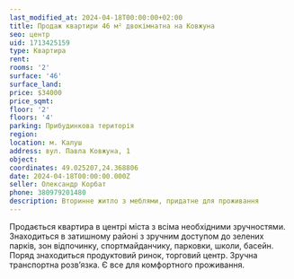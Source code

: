 ```yaml
---
last_modified_at: 2024-04-18T00:00:00+02:00
title: Продаж квартири 46 м² двокімнатна на Ковжуна
seo: центр
uid: 1713425159
type: Квартира
rent:
rooms: '2'
surface: '46'
surface_land:
price: $34000
price_sqmt:
floor: '2'
floors: '4'
parking: Прибудинкова територія
region:
location: м. Калуш
address: вул. Павла Ковжуна, 1
object:
coordinates: 49.025207,24.368806
date: 2024-04-18T00:00:00.000Z
seller: Олександр Корбат
phone: 380979201480
description: Вторинне житло з меблями, придатне для проживання
---
```


Продається квартира в центрі міста з всіма необхідними зручностями. Знаходиться в затишному районі з зручним доступом до зелених парків, зон відпочинку, спортмайданчику, парковки, школи, басейн. Поряд знаходиться продуктовий ринок, торговий центр. Зручна транспортна розвʼязка. Є все для комфортного проживання.
